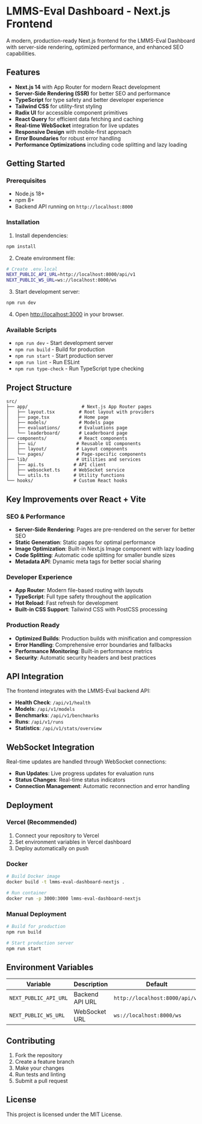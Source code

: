 # LMMS-Eval Dashboard - Next.js Frontend

A modern, production-ready Next.js frontend for the LMMS-Eval Dashboard with server-side rendering, optimized performance, and enhanced SEO capabilities.

## Features

- **Next.js 14** with App Router for modern React development
- **Server-Side Rendering (SSR)** for better SEO and performance
- **TypeScript** for type safety and better developer experience
- **Tailwind CSS** for utility-first styling
- **Radix UI** for accessible component primitives
- **React Query** for efficient data fetching and caching
- **Real-time WebSocket** integration for live updates
- **Responsive Design** with mobile-first approach
- **Error Boundaries** for robust error handling
- **Performance Optimizations** including code splitting and lazy loading

## Getting Started

### Prerequisites

- Node.js 18+ 
- npm 8+
- Backend API running on `http://localhost:8000`

### Installation

1. Install dependencies:
```bash
npm install
```

2. Create environment file:
```bash
# Create .env.local
NEXT_PUBLIC_API_URL=http://localhost:8000/api/v1
NEXT_PUBLIC_WS_URL=ws://localhost:8000/ws
```

3. Start development server:
```bash
npm run dev
```

4. Open [http://localhost:3000](http://localhost:3000) in your browser.

### Available Scripts

- `npm run dev` - Start development server
- `npm run build` - Build for production
- `npm run start` - Start production server
- `npm run lint` - Run ESLint
- `npm run type-check` - Run TypeScript type checking

## Project Structure

```
src/
├── app/                    # Next.js App Router pages
│   ├── layout.tsx         # Root layout with providers
│   ├── page.tsx           # Home page
│   ├── models/            # Models page
│   ├── evaluations/       # Evaluations page
│   └── leaderboard/       # Leaderboard page
├── components/            # React components
│   ├── ui/               # Reusable UI components
│   ├── layout/           # Layout components
│   └── pages/            # Page-specific components
├── lib/                  # Utilities and services
│   ├── api.ts           # API client
│   ├── websocket.ts     # WebSocket service
│   └── utils.ts         # Utility functions
└── hooks/               # Custom React hooks
```

## Key Improvements over React + Vite

### SEO & Performance
- **Server-Side Rendering**: Pages are pre-rendered on the server for better SEO
- **Static Generation**: Static pages for optimal performance
- **Image Optimization**: Built-in Next.js Image component with lazy loading
- **Code Splitting**: Automatic code splitting for smaller bundle sizes
- **Metadata API**: Dynamic meta tags for better social sharing

### Developer Experience
- **App Router**: Modern file-based routing with layouts
- **TypeScript**: Full type safety throughout the application
- **Hot Reload**: Fast refresh for development
- **Built-in CSS Support**: Tailwind CSS with PostCSS processing

### Production Ready
- **Optimized Builds**: Production builds with minification and compression
- **Error Handling**: Comprehensive error boundaries and fallbacks
- **Performance Monitoring**: Built-in performance metrics
- **Security**: Automatic security headers and best practices

## API Integration

The frontend integrates with the LMMS-Eval backend API:

- **Health Check**: `/api/v1/health`
- **Models**: `/api/v1/models`
- **Benchmarks**: `/api/v1/benchmarks`
- **Runs**: `/api/v1/runs`
- **Statistics**: `/api/v1/stats/overview`

## WebSocket Integration

Real-time updates are handled through WebSocket connections:

- **Run Updates**: Live progress updates for evaluation runs
- **Status Changes**: Real-time status indicators
- **Connection Management**: Automatic reconnection and error handling

## Deployment

### Vercel (Recommended)
1. Connect your repository to Vercel
2. Set environment variables in Vercel dashboard
3. Deploy automatically on push

### Docker
```bash
# Build Docker image
docker build -t lmms-eval-dashboard-nextjs .

# Run container
docker run -p 3000:3000 lmms-eval-dashboard-nextjs
```

### Manual Deployment
```bash
# Build for production
npm run build

# Start production server
npm run start
```

## Environment Variables

| Variable | Description | Default |
|----------|-------------|---------|
| `NEXT_PUBLIC_API_URL` | Backend API URL | `http://localhost:8000/api/v1` |
| `NEXT_PUBLIC_WS_URL` | WebSocket URL | `ws://localhost:8000/ws` |

## Contributing

1. Fork the repository
2. Create a feature branch
3. Make your changes
4. Run tests and linting
5. Submit a pull request

## License

This project is licensed under the MIT License.

